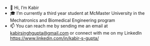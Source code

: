 - 👋 Hi, I’m Kabir
- 🎓 I’m currently a third year student at McMaster University in the Mechatronics and Biomedical Engineering program
- 📫 You can reach me by sending me an email at kabirsinghgupta@gmail.com or connect with me on my LinkedIn https://www.linkedin.com/in/kabir-s-gupta/

<!---
kabirsinghgupta/kabirsinghgupta is a ✨ special ✨ repository because its `README.md` (this file) appears on your GitHub profile.
You can click the Preview link to take a look at your changes.
--->
